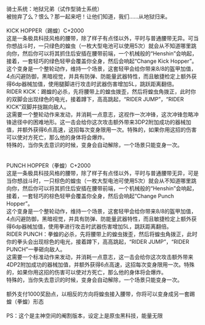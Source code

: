 <title>骑士系统：地狱兄弟（试作型骑士系统）</title>
<meta name="GENERATOR" content="WinCHM">
<meta http-equiv="Content-Type" content="text/html; charset=gb2312">
<br>骑士系统：地狱兄弟（试作型骑士系统）
<br>被抛弃了么？恨么？那一起来吧！让他们知道，我们……从地狱归来。
<br>
<br>KICK HOPPER（踢蝗）C+2000 
<br>这是一条极具科技风格的腰带，除了样子有点怪以外，平时与普通腰带无异。可当你想战斗时，一只绿色的蝗虫（一枚大型电池可以使用5次）就会从不知道哪里跳向你，然后你可以将其抓住后安插在腰带前端，一个机械般的“Henshin”会响起，接着，一套轻巧的绿色轻甲会覆盖你全身，然后会响起“Change Kick Hopper”。
<br>这个变身是一个整轮动作，维持一个场景，这套轻甲会给你带来8/8的盔甲加值，4点闪避防御，黑暗视觉，并具有防弹、防能量武器特性，而且敏捷检定上额外获得6dp器械加值，使用腿脚进行攻击时武器伤害增加5L，跳跃距离翻倍。
<br>RIDER KICK：踢蝗的必杀，先将腰带上的蝗虫拨歪，然后将蝗虫角拨正，此时你的双脚会出现绿色的电光，接着蹲下，高高跳起，“RIDER JUMP”，“RIDER KICK”双脚并拢踹向敌人。
<br>这需要一个整轮动作来发动，并消耗一点意志，这视作一次冲锋，这次冲锋忽略冲锋途径中的困难地形。这一击会给你这次攻击额外带来3DP2附加成功的器械加值，并额外获得6点高速，这招每次变身限用一次。特殊的，如果你用这招的伤害可以使对方死亡，那么他的身体将会爆炸。
<br>特殊的，当你失去意识的时候，变身会自动解除，一个场景只能变身一次。
<br>
<br>
<br>PUNCH HOPPER（拳蝗）C+2000
<br>这是一条极具科技风格的腰带，除了样子有点怪以外，平时与普通腰带无异，可是当你想战斗时，一只棕色的蝗虫（一枚大型电池可使用5次）就会从不知道哪里跳向你，然后你可以将其抓住后安插在腰带前端，一个机械般的“Henshin”会响起，接着，一套轻巧的棕色轻甲会覆盖你全身，然后会响起“Change Punch Hopper”。
<br>这个变身是一个整轮动作，维持一个场景，这套轻甲会给你带来8/8的盔甲加值，4点闪避防御，黑暗视觉，并具有防弹、防能量武器特性，而且敏捷检定上额外获得6dp器械加值，使用拳进行攻击时武器伤害增加5L，跳跃距离翻倍。
<br>RIDER PUNCH：拳蝗的必杀，先将腰带上的蝗虫拨歪，然后将蝗虫角拨正，此时你的拳头会出现棕色的电光，接着蹲下，高高跳起，“RIDER JUMP”，“RIDER PUNCH”一拳砸向敌人。
<br>这需要一个标准动作来发动，并消耗一点意志，这一击会给你这次攻击额外带来4DP2附加成功的器械加值，并额外获得6点高速，这招每次变身限用一次。特殊的，如果你用这招的伤害可以使对方死亡，那么他的身体将会爆炸。
<br>特殊的，当你失去意识的时候，变身会自动解除，一个场景只能变身一次。
<br>
<br>额外支付1000奖励点，以相反的方向将蝗虫接入腰带，你将可以变身成另一套踢蝗（拳蝗）形态
<br>
<br>PS：这个是主神空间的阉割版本，设定上是原虫黑科技，能量无限